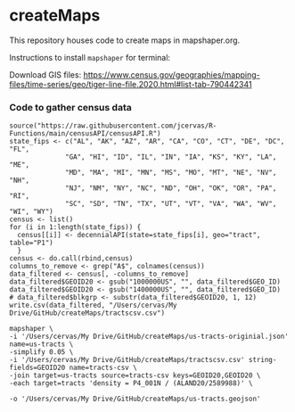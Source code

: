 # createMaps

This repository houses code to create maps in mapshaper.org.

Instructions to install `mapshaper` for terminal: 

Download GIS files: https://www.census.gov/geographies/mapping-files/time-series/geo/tiger-line-file.2020.html#list-tab-790442341


### Code to gather census data

```{r}
source("https://raw.githubusercontent.com/jcervas/R-Functions/main/censusAPI/censusAPI.R")
state_fips <- c("AL", "AK", "AZ", "AR", "CA", "CO", "CT", "DE", "DC", "FL",
              "GA", "HI", "ID", "IL", "IN", "IA", "KS", "KY", "LA", "ME",
              "MD", "MA", "MI", "MN", "MS", "MO", "MT", "NE", "NV", "NH",
              "NJ", "NM", "NY", "NC", "ND", "OH", "OK", "OR", "PA", "RI",
              "SC", "SD", "TN", "TX", "UT", "VT", "VA", "WA", "WV", "WI", "WY")
census <- list()
for (i in 1:length(state_fips)) {
  census[[i]] <- decennialAPI(state=state_fips[i], geo="tract", table="P1")
  }
census <- do.call(rbind,census)
columns_to_remove <- grep("A$", colnames(census))
data_filtered <- census[, -columns_to_remove]
data_filtered$GEOID20 <- gsub("1000000US", "", data_filtered$GEO_ID)
data_filtered$GEOID20 <- gsub("1400000US", "", data_filtered$GEO_ID)
# data_filtered$blkgrp <- substr(data_filtered$GEOID20, 1, 12)
write.csv(data_filtered, "/Users/cervas/My Drive/GitHub/createMaps/tractscsv.csv")
```

```
mapshaper \
-i '/Users/cervas/My Drive/GitHub/createMaps/us-tracts-originial.json' name=us-tracts \
-simplify 0.05 \
-i '/Users/cervas/My Drive/GitHub/createMaps/tractscsv.csv' string-fields=GEOID20 name=tracts-csv \
-join target=us-tracts source=tracts-csv keys=GEOID20,GEOID20 \
-each target=tracts 'density = P4_001N / (ALAND20/2589988)' \

-o '/Users/cervas/My Drive/GitHub/createMaps/us-tracts.geojson'
```
